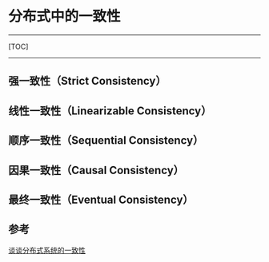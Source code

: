 # 分布式中的一致性

---

[TOC]

---



## 强一致性（Strict Consistency）

## 线性一致性（Linearizable Consistency）

## 顺序一致性（Sequential Consistency）

## 因果一致性（Causal Consistency）

## 最终一致性（Eventual Consistency）

## 参考

[谈谈分布式系统的一致性](https://www.cnblogs.com/hzmark/p/consistency_model.html)